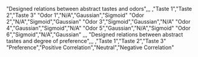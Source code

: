 "Designed relations between abstract tastes and odors",,,
,"Taste 1","Taste 2","Taste 3"
"Odor 1","N/A","Gaussian","Sigmoid"
"Odor 2","N/A","Sigmoid","Gaussian"
"Odor 3","Sigmoid","Gaussian","N/A"
"Odor 4","Gaussian","Sigmoid","N/A"
"Odor 5","Gaussian","N/A","Sigmoid"
"Odor 6","Sigmoid","N/A","Gaussian"
,,,
"Designed relations between abstract tastes and degree of preference",,,
,"Taste 1","Taste 2","Taste 3"
"Preference","Positive Correlation","Neutral","Negative Correlation"

